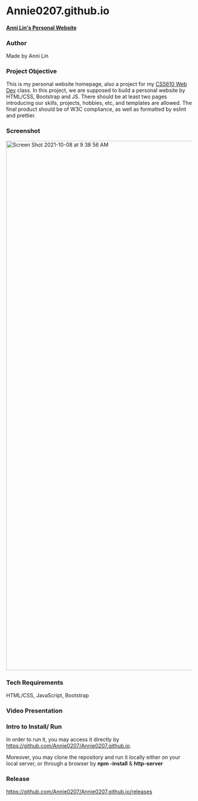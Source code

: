 # Annie0207.github.io
#### [Anni Lin's Personal Website](https://annie0207.github.io)

### Author
Made by Anni Lin

### Project Objective
This is my personal website homepage, also a project for my [CS5610 Web Dev](https://johnguerra.co/classes/webDevelopment_fall_2021/) class. In this project, we are supposed to build a personal website by HTML/CSS, Bootstrap and JS. There should be at least two pages introducing our skills, projects, hobbies, etc, and templates are allowed. The final product should be of W3C compliance, as well as formatted by eslint and prettier.

### Screenshot
<img width="1430" alt="Screen Shot 2021-10-08 at 9 38 56 AM" src="https://user-images.githubusercontent.com/51539363/136592840-2df5844e-1167-4cde-8bc8-56a7fa9d00a6.png">

### Tech Requirements
HTML/CSS, JavaScript, Bootstrap

### Video Presentation

### Intro to Install/ Run
In order to run it, you may access it directly by https://github.com/Annie0207/Annie0207.github.io.

Moreover, you may clone the repository and run it locally either on your local server, or through a browser by **npm -install** & **http-server**

### Release
https://github.com/Annie0207/Annie0207.github.io/releases
